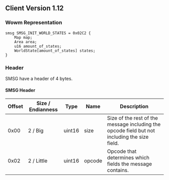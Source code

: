 ## Client Version 1.12

### Wowm Representation
```rust,ignore
smsg SMSG_INIT_WORLD_STATES = 0x02C2 {
    Map map;    
    Area area;    
    u16 amount_of_states;    
    WorldState[amount_of_states] states;    
}

```
### Header
SMSG have a header of 4 bytes.

#### SMSG Header
| Offset | Size / Endianness | Type   | Name   | Description |
| ------ | ----------------- | ------ | ------ | ----------- |
| 0x00   | 2 / Big           | uint16 | size   | Size of the rest of the message including the opcode field but not including the size field.|
| 0x02   | 2 / Little        | uint16 | opcode | Opcode that determines which fields the message contains.|
